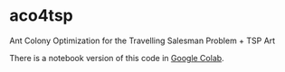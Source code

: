 # aco4tsp
Ant Colony Optimization for the Travelling Salesman Problem + TSP Art


There is a notebook version of this code in [Google Colab](https://colab.research.google.com/drive/1CqMmdXLtrUT0KC4c5nOJucw7n6otNzAM#scrollTo=wuEJXpeFH00r).
